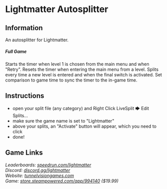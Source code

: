 # Lightmatter Autosplitter
## Information
An autosplitter for Lightmatter.
##### Full Game
Starts the timer when level 1 is chosen from the main menu and when "Retry". Resets the timer when entering the main menu from a level. Splits every time a new level is entered and when the final switch is activated. Set comparison to game time to sync the timer to the in-game time.
## Instructions
* open your split file (any category) and Right Click LiveSplit 🡆 Edit Splits...
* make sure the game name is set to "Lightmatter"
* above your splits, an "Activate" button will appear, which you need to click
* done!
## Game Links
*Leaderboards: [speedrun.com/lightmatter](https://speedrun.com/lightmatter)*  
*Discord: [discord.gg/lightmatter](https://discord.gg/lightmatter)*  
*Website: [tunnelvisiongames.com](http://tunnelvisiongames.com)*  
*Game: [store.steampowered.com/app/994140](https://store.steampowered.com/app/994140) ($19.99)*
